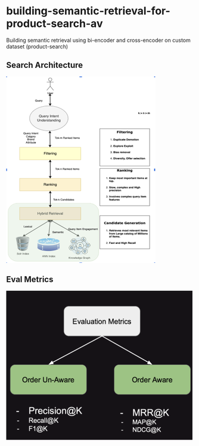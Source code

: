 # building-semantic-retrieval-for-product-search-av
Building semantic retrieval using bi-encoder and cross-encoder on custom dataset (product-search)

## Search Architecture

<img src="./readme_files/search-arch.png" width="400" height="500" />

## Eval Metrics

<img src="./readme_files/search-eval.png" width="500" height="400" />
